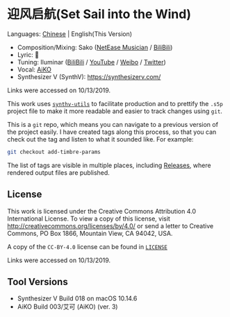 # 迎风启航(Set Sail into the Wind)

Languages: [Chinese](/README.zh.md) | English(This Version)

* Composition/Mixing: Sako ([NetEase Musician](https://music.163.com/user/home?id=264455988) /
                            [BiliBili](https://space.bilibili.com/3273488))
* Lyric: 🌆
* Tuning: Iluminar ([BiliBili](https://space.bilibili.com/423002751) /
                    [YouTube](https://www.youtube.com/channel/UCj3FBNHT6DYGN43a3oByBgg) /
                    [Weibo](https://www.weibo.com/u/7101455932) /
                    [Twitter](https://twitter.com/iluminar_yi))
* Vocal: [AiKO](https://synthv.fandom.com/wiki/AiKO)
* Synthesizer V (SynthV): https://synthesizerv.com/

Links were accessed on 10/13/2019.

This work uses [`synthv-utils`](https://github.com/iluminar-yi/synthv-utils) to facilitate production and
to prettify the `.s5p` project file to make it more readable and easier to track changes using `git`.

This is a `git` repo, which means you can navigate to a previous version of the project easily.
I have created tags along this process, so that you can check out the tag and listen to what it sounded like.
For example:
```bash
git checkout add-timbre-params
```
The list of tags are visible in multiple places, including 
[Releases](https://github.com/iluminar-yi/synthv-song-template/releases),
where rendered output files are published.

## License
This work is licensed under the Creative Commons Attribution 4.0 International License.
To view a copy of this license, visit http://creativecommons.org/licenses/by/4.0/ or
send a letter to Creative Commons, PO Box 1866, Mountain View, CA 94042, USA.

A copy of the `CC-BY-4.0` license can be found in [`LICENSE`](/LICENSE)

Links were accessed on 10/13/2019.

## Tool Versions
* Synthesizer V Build 018 on macOS 10.14.6
* AiKO Build 003/艾可 (AiKO) (ver. 3)
